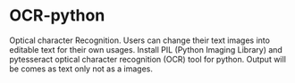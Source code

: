 # OCR-python
Optical character Recognition.
Users can change their text images into editable text for their own usages.
Install PIL (Python Imaging Library) and pytesseract optical character recognition (OCR) tool for python.
Output will be comes as text only not as a images.
